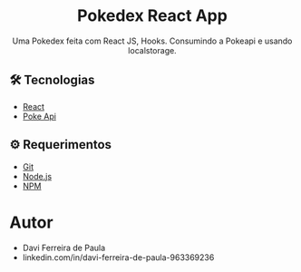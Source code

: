 # <div align="center"> Pokedex React App</div>
<p align="center">Uma Pokedex feita com React JS, Hooks. Consumindo a Pokeapi e usando localstorage.</p>

## 🛠️ Tecnologias

<ul>
  <li><a href="https://reactjs.org/">React</a></li>
  <li><a href="https://pokeapi.co/">Poke Api</a></li>
</ul>

## ⚙️ Requerimentos

<ul>
  <li><a href="https://git-scm.com/">Git</a></li>
  <li><a href="https://nodejs.org/en/">Node.js</a></li>
  <li><a href="https://www.npmjs.com/">NPM</a></li>
</ul>

# Autor

<ul>
  <li>Davi Ferreira de Paula</li>
  <li>linkedin.com/in/davi-ferreira-de-paula-963369236</li>
</ul>

